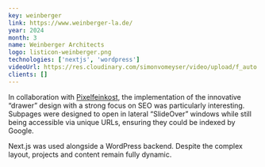 ```yaml
---
key: weinberger
link: https://www.weinberger-la.de/
year: 2024
month: 3
name: Weinberger Architects
logo: listicon-weinberger.png
technologies: ['nextjs', 'wordpress']
videoUrl: https://res.cloudinary.com/simonvomeyser/video/upload/f_auto:video,q_auto/v1/videos-simonvomeyser.de/weinberger
clients: []
---
```


In collaboration with [Pixelfeinkost](https://pixelfeinkost.de/), the implementation of the innovative “drawer” design with a strong focus on SEO was particularly interesting. Subpages were designed to open in lateral “SlideOver” windows while still being accessible via unique URLs, ensuring they could be indexed by Google.

Next.js was used alongside a WordPress backend. Despite the complex layout, projects and content remain fully dynamic.